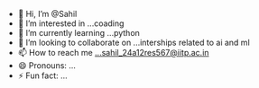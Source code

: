 - 👋 Hi, I’m @Sahil
- 👀 I’m interested in ...coading
- 🌱 I’m currently learning ...python
- 💞️ I’m looking to collaborate on ...interships related to ai and ml
- 📫 How to reach me ...sahil_24a12res567@iitp.ac.in
- 😄 Pronouns: ...
- ⚡ Fun fact: ...

<!---
Sahil-IITpatna/Sahil-IITpatna is a ✨ special ✨ repository because its `README.md` (this file) appears on your GitHub profile.
You can click the Preview link to take a look at your changes.
--->

